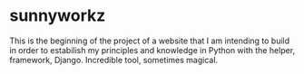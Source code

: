 # sunnyworkz


This is the beginning of the project of a website that I am intending to build in order to estabilish my principles and knowledge in Python with the helper, framework, Django. Incredible tool, sometimes magical.
